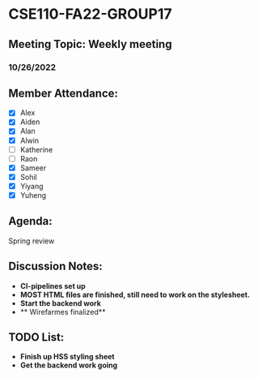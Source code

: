 # CSE110-FA22-GROUP17
## Meeting Topic: Weekly meeting
### 10/26/2022 

## Member Attendance:
- [x] Alex
- [x] Aiden
- [x] Alan
- [x] Alwin
- [ ] Katherine
- [ ] Raon
- [x] Sameer
- [x] Sohil
- [x] Yiyang
- [x] Yuheng

## Agenda:
  Spring review
## Discussion Notes: 
 - **CI-pipelines set up**
 - **MOST HTML files are finished, still need to work on the stylesheet.**
 - **Start the backend work**
 - ** Wirefarmes finalized**
  
 
   

## TODO List:
 - **Finish up HSS styling sheet**
 - **Get the backend work going**
